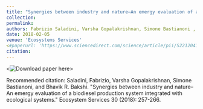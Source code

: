 ```yaml
---
title: "Synergies between industry and nature–An emergy evaluation of a biodiesel production system integrated with ecological systems"
collection: 
permalink: 
authors: Fabrizio Saladini, Varsha Gopalakrishnan, Simone Bastianoni , Bhavik R Bakshi
date: 2018-02-05
venue: 'Ecosystems Services'
<#paperurl: 'https://www.sciencedirect.com/science/article/pii/S2212041617300682'>
citation: 
---
```



<![Download paper here](https://www.sciencedirect.com/science/article/pii/S2212041617300682)>

Recommended citation: Saladini, Fabrizio, Varsha Gopalakrishnan, Simone Bastianoni, and Bhavik R. Bakshi. "Synergies between industry and nature–An emergy evaluation of a biodiesel production system integrated with ecological systems." Ecosystem Services 30 (2018): 257-266.
